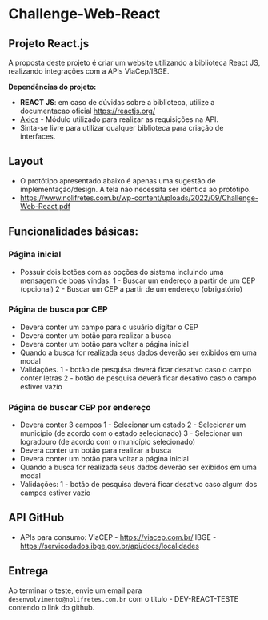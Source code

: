 # Challenge-Web-React

## Projeto React.js

A proposta deste projeto é criar um website utilizando a biblioteca React JS, realizando integrações com a APIs ViaCep/IBGE.

**Dependências do projeto:**

* **REACT JS**: em caso de dúvidas sobre a biblioteca, utilize a documentacao oficial https://reactjs.org/
* [Axios](https://github.com/axios/axios) - Módulo utilizado para realizar as requisições na API.
* Sinta-se livre para utilizar qualquer biblioteca para criação de interfaces.

## Layout

- O protótipo apresentado abaixo é apenas uma sugestão de implementação/design. A tela não necessita ser idêntica ao protótipo.
- https://www.nolifretes.com.br/wp-content/uploads/2022/09/Challenge-Web-React.pdf

## Funcionalidades básicas:

### Página inicial

- Possuir dois botões com as opções do sistema incluindo uma mensagem de boas vindas.
  1 - Buscar um endereço a partir de um CEP (opcional)
  2 - Buscar um CEP a partir de um endereço (obrigatório)

### Página de busca por CEP

- Deverá conter um campo para o usuário digitar o CEP
- Deverá conter um botão para realizar a busca
- Deverá conter um botão para voltar a página inicial
- Quando a busca for realizada seus dados deverão ser exibidos em uma modal
- Validações.
  1 - botão de pesquisa deverá ficar desativo caso o campo conter letras
  2 - botão de pesquisa deverá ficar desativo caso o campo estiver vazio

### Página de buscar CEP por endereço
 - Deverá conter 3 campos
  1 - Selecionar um estado
  2 - Selecionar um município (de acordo com o estado selecionado)
  3 - Selecionar um logradouro (de acordo com o município selecionado)
- Deverá conter um botão para realizar a busca
- Deverá conter um botão para voltar a página inicial
- Quando a busca for realizada seus dados deverão ser exibidos em uma modal
- Validações: 
  1 - botão de pesquisa deverá ficar desativo caso algum dos campos estiver vazio

  
## API GitHub

- APIs para consumo:
  ViaCEP - https://viacep.com.br/
  IBGE - https://servicodados.ibge.gov.br/api/docs/localidades


## Entrega

 Ao terminar o teste, envie um email para `desenvolvimento@nolifretes.com.br` com o titulo - DEV-REACT-TESTE contendo o link do github. 
